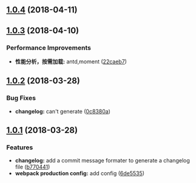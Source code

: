 <a name="1.0.4"></a>
## [1.0.4](https://github.com/lchunxiu/react-template/compare/v1.0.3...v1.0.4) (2018-04-11)



<a name="1.0.3"></a>
## [1.0.3](https://github.com/lchunxiu/react-template/compare/v1.0.2...v1.0.3) (2018-04-10)


### Performance Improvements

* **性能分析，按需加载:** antd,moment ([22caeb7](https://github.com/lchunxiu/react-template/commit/22caeb7))



<a name="1.0.2"></a>
## [1.0.2](https://github.com/lchunxiu/react-template/compare/v1.0.1...v1.0.2) (2018-03-28)


### Bug Fixes

* **changelog:** can't generate ([0c8380a](https://github.com/lchunxiu/react-template/commit/0c8380a))



<a name="1.0.1"></a>
## [1.0.1](https://github.com/lchunxiu/react-template/compare/6de5535...v1.0.1) (2018-03-28)


### Features

* **changelog:** add a commit message formater to generate a changelog file ([b770441](https://github.com/lchunxiu/react-template/commit/b770441))
* **webpack production config:** add config ([6de5535](https://github.com/lchunxiu/react-template/commit/6de5535))



